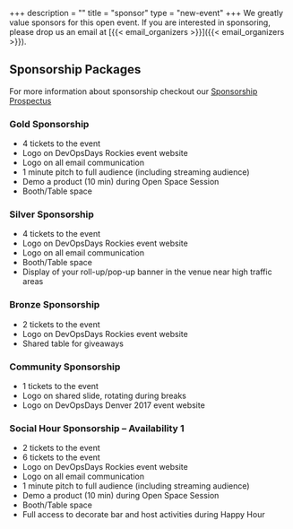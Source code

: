+++
description = ""
title = "sponsor"
type = "new-event"
+++
We greatly value sponsors for this open event.  If you are interested in sponsoring, please drop us an email at [{{< email_organizers >}}]({{< email_organizers >}}).

## Sponsorship Packages

For more information about sponsorship checkout our [Sponsorship Prospectus](https://drive.google.com/file/d/0B2ne1nlfYmP-R0VYb0VGV2tDbjg)

### Gold Sponsorship

* 4 tickets to the event
* Logo on DevOpsDays Rockies event website
* Logo on all email communication
* 1 minute pitch to full audience (including streaming audience)
* Demo a product (10 min) during Open Space Session
* Booth/Table space

### Silver Sponsorship

* 4 tickets to the event
* Logo on DevOpsDays Rockies event website
* Logo on all email communication
* Booth/Table space
* Display of your roll-up/pop-up banner in the venue near high traffic areas

### Bronze Sponsorship
* 2 tickets to the event
* Logo on DevOpsDays Rockies event website
* Shared table for giveaways

### Community Sponsorship
* 1 tickets to the event
* Logo on shared slide, rotating during breaks
* Logo on DevOpsDays Denver 2017 event website

### Social Hour Sponsorship – Availability 1

* 2 tickets to the event
* 6 tickets to the event
* Logo on DevOpsDays Rockies event website
* Logo on all email communication
* 1 minute pitch to full audience (including streaming audience)
* Demo a product (10 min) during Open Space Session
* Booth/Table space
* Full access to decorate bar and host activities during Happy Hour